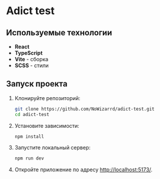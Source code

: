 # Adict test

## Используемые технологии

- **React**
- **TypeScript**
- **Vite** - сборка
- **SCSS** - стили

## Запуск проекта

1. Клонируйте репозиторий:
   ```bash
   git clone https://github.com/NoWizarrd/adict-test.git
   cd adict-test
   ```
2. Установите зависимости:
   ```bash
   npm install
   ```
3. Запустите локальный сервер:
   ```bash
   npm run dev
   ```
4. Откройте приложение по адресу [http://localhost:5173/](http://localhost:5173/).

